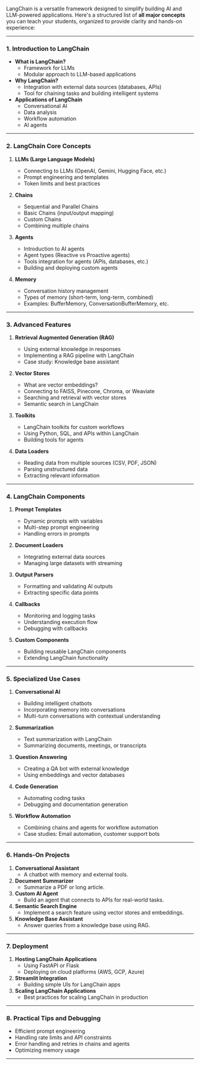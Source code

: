 LangChain is a versatile framework designed to simplify building AI and LLM-powered applications. Here's a structured list of **all major concepts** you can teach your students, organized to provide clarity and hands-on experience:

---

### **1. Introduction to LangChain**
- **What is LangChain?**
  - Framework for LLMs
  - Modular approach to LLM-based applications
- **Why LangChain?**
  - Integration with external data sources (databases, APIs)
  - Tool for chaining tasks and building intelligent systems
- **Applications of LangChain**
  - Conversational AI
  - Data analysis
  - Workflow automation
  - AI agents

---

### **2. LangChain Core Concepts**
1. **LLMs (Large Language Models)**
   - Connecting to LLMs (OpenAI, Gemini, Hugging Face, etc.)
   - Prompt engineering and templates
   - Token limits and best practices

2. **Chains**
   - Sequential and Parallel Chains
   - Basic Chains (input/output mapping)
   - Custom Chains
   - Combining multiple chains

3. **Agents**
   - Introduction to AI agents
   - Agent types (Reactive vs Proactive agents)
   - Tools integration for agents (APIs, databases, etc.)
   - Building and deploying custom agents

4. **Memory**
   - Conversation history management
   - Types of memory (short-term, long-term, combined)
   - Examples: BufferMemory, ConversationBufferMemory, etc.

---

### **3. Advanced Features**
1. **Retrieval Augmented Generation (RAG)**
   - Using external knowledge in responses
   - Implementing a RAG pipeline with LangChain
   - Case study: Knowledge base assistant

2. **Vector Stores**
   - What are vector embeddings?
   - Connecting to FAISS, Pinecone, Chroma, or Weaviate
   - Searching and retrieval with vector stores
   - Semantic search in LangChain

3. **Toolkits**
   - LangChain toolkits for custom workflows
   - Using Python, SQL, and APIs within LangChain
   - Building tools for agents

4. **Data Loaders**
   - Reading data from multiple sources (CSV, PDF, JSON)
   - Parsing unstructured data
   - Extracting relevant information

---

### **4. LangChain Components**
1. **Prompt Templates**
   - Dynamic prompts with variables
   - Multi-step prompt engineering
   - Handling errors in prompts

2. **Document Loaders**
   - Integrating external data sources
   - Managing large datasets with streaming

3. **Output Parsers**
   - Formatting and validating AI outputs
   - Extracting specific data points

4. **Callbacks**
   - Monitoring and logging tasks
   - Understanding execution flow
   - Debugging with callbacks

5. **Custom Components**
   - Building reusable LangChain components
   - Extending LangChain functionality

---

### **5. Specialized Use Cases**
1. **Conversational AI**
   - Building intelligent chatbots
   - Incorporating memory into conversations
   - Multi-turn conversations with contextual understanding

2. **Summarization**
   - Text summarization with LangChain
   - Summarizing documents, meetings, or transcripts

3. **Question Answering**
   - Creating a QA bot with external knowledge
   - Using embeddings and vector databases

4. **Code Generation**
   - Automating coding tasks
   - Debugging and documentation generation

5. **Workflow Automation**
   - Combining chains and agents for workflow automation
   - Case studies: Email automation, customer support bots

---

### **6. Hands-On Projects**
1. **Conversational Assistant**
   - A chatbot with memory and external tools.
2. **Document Summarizer**
   - Summarize a PDF or long article.
3. **Custom AI Agent**
   - Build an agent that connects to APIs for real-world tasks.
4. **Semantic Search Engine**
   - Implement a search feature using vector stores and embeddings.
5. **Knowledge Base Assistant**
   - Answer queries from a knowledge base using RAG.

---

### **7. Deployment**
1. **Hosting LangChain Applications**
   - Using FastAPI or Flask
   - Deploying on cloud platforms (AWS, GCP, Azure)
2. **Streamlit Integration**
   - Building simple UIs for LangChain apps
3. **Scaling LangChain Applications**
   - Best practices for scaling LangChain in production

---

### **8. Practical Tips and Debugging**
- Efficient prompt engineering
- Handling rate limits and API constraints
- Error handling and retries in chains and agents
- Optimizing memory usage

---
